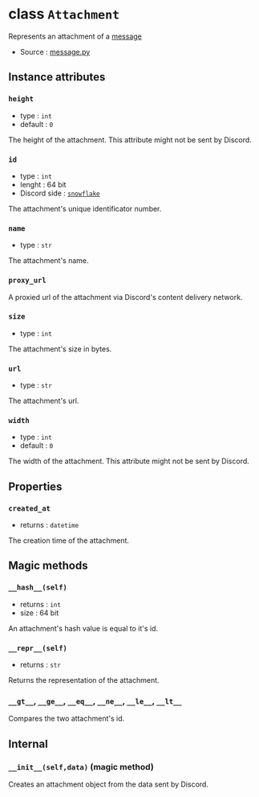 # class `Attachment`

Represents an attachment of a [message](Message.md)

- Source : [message.py](https://github.com/HuyaneMatsu/hata/blob/master/hata/discord/message.py)

## Instance attributes

### `height`

- type : `int`
- default : `0`

The height of the attachment. This attribute might not be sent by Discord.

### `id`

- type : `int`
- lenght : 64 bit
- Discord side : [`snowflake`](https://github.com/discordapp/discord-api-docs/blob/master/docs/Reference.md#snowflakes)
    
The attachment's unique identificator number.

### `name`

- type : `str`

The attachment's name.

### `proxy_url`

A proxied url of the attachment via Discord's content delivery network.

### `size`

- type : `int`

The attachment's size in bytes.

### `url`

- type : `str`

The attachment's url.

### `width`

- type : `int`
- default : `0`

The width of the attachment. This attribute might not be sent by Discord.

## Properties

### `created_at`

- returns : `datetime`

The creation time of the attachment.

## Magic methods

### `__hash__(self)`

- returns : `int`
- size : 64 bit

An attachment's hash value is equal to it's id.

### `__repr__(self)`

- returns : `str`

Returns the representation of the attachment.

### `__gt__`, `__ge__`, `__eq__`, `__ne__`, `__le__`, `__lt__`

Compares the two attachment's id.

## Internal

### `__init__(self,data)` (magic method)

Creates an attachment object from the data sent by Discord.
